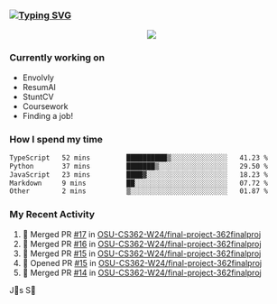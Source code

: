 ### [![Typing SVG](https://readme-typing-svg.herokuapp.com?vCenter=true&multiline=true&height=70&lines=Hi%2C+I'm+James+%F0%9F%91%8B;Currently+looking+for+work+%F0%9F%92%BC)](https://git.io/typing-svg)

<p align="center">
<a href="https://www.linkedin.com/in/james-m-smith-1"><img src="https://img.shields.io/badge/linkedin-%230077B5.svg?style=for-the-badge&logo=linkedin&logoColor=white"></a>
  </p>

### Currently working on

- Envolvly
- ResumAI
- StuntCV
- Coursework
- Finding a job!

### How I spend my time

<!--START_SECTION:waka-->

```txt
TypeScript   52 mins         ██████████▒░░░░░░░░░░░░░░   41.23 %
Python       37 mins         ███████▒░░░░░░░░░░░░░░░░░   29.50 %
JavaScript   23 mins         ████▓░░░░░░░░░░░░░░░░░░░░   18.23 %
Markdown     9 mins          ██░░░░░░░░░░░░░░░░░░░░░░░   07.72 %
Other        2 mins          ▒░░░░░░░░░░░░░░░░░░░░░░░░   01.87 %
```

<!--END_SECTION:waka-->

### My Recent Activity
<!--START_SECTION:activity-->
1. 🎉 Merged PR [#17](https://github.com/OSU-CS362-W24/final-project-362finalproj/pull/17) in [OSU-CS362-W24/final-project-362finalproj](https://github.com/OSU-CS362-W24/final-project-362finalproj)
2. 🎉 Merged PR [#16](https://github.com/OSU-CS362-W24/final-project-362finalproj/pull/16) in [OSU-CS362-W24/final-project-362finalproj](https://github.com/OSU-CS362-W24/final-project-362finalproj)
3. 🎉 Merged PR [#15](https://github.com/OSU-CS362-W24/final-project-362finalproj/pull/15) in [OSU-CS362-W24/final-project-362finalproj](https://github.com/OSU-CS362-W24/final-project-362finalproj)
4. 💪 Opened PR [#15](https://github.com/OSU-CS362-W24/final-project-362finalproj/pull/15) in [OSU-CS362-W24/final-project-362finalproj](https://github.com/OSU-CS362-W24/final-project-362finalproj)
5. 🎉 Merged PR [#14](https://github.com/OSU-CS362-W24/final-project-362finalproj/pull/14) in [OSU-CS362-W24/final-project-362finalproj](https://github.com/OSU-CS362-W24/final-project-362finalproj)
<!--END_SECTION:activity-->

<!-- using waka time, https://github.com/athul/waka-readme, shields, and profile activity updater, https://dev.to/envoy_/150-badges-for-github-pnk) -->

<p align="center">
<src="http://ForTheBadge.com/images/badges/built-with-love.svg)">
</p>

J🎯s S🐲

<!-- https://github.com/Ileriayo/markdown-badges -->
